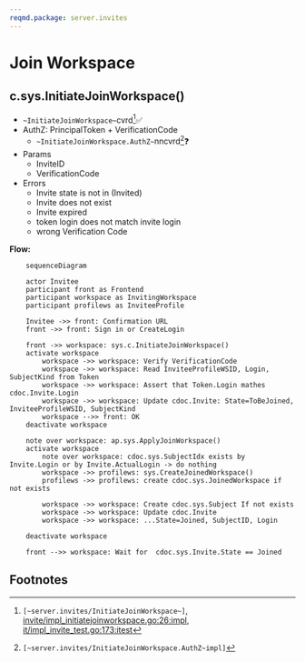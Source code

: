 ```yaml
---
reqmd.package: server.invites
---
```


# Join Workspace

## c.sys.InitiateJoinWorkspace()

- `~InitiateJoinWorkspace~`cvrd[^~InitiateJoinWorkspace~]✅
- AuthZ: PrincipalToken + VerificationCode
  - `~InitiateJoinWorkspace.AuthZ~`nncvrd[^~InitiateJoinWorkspace.AuthZ~]❓
- Params
  - InviteID
  - VerificationCode
- Errors
  - Invite state is not in (Invited)
  - Invite does not exist
  - Invite expired
  - token login does not match invite login
  - wrong Verification Code

**Flow:**

```mermaid
    sequenceDiagram

    actor Invitee
    participant front as Frontend
    participant workspace as InvitingWorkspace
    participant profilews as InviteeProfile

    Invitee ->> front: Confirmation URL
    front ->> front: Sign in or CreateLogin

    front ->> workspace: sys.c.InitiateJoinWorkspace()
    activate workspace
        workspace ->> workspace: Verify VerificationCode
        workspace ->> workspace: Read InviteeProfileWSID, Login, SubjectKind from Token
        workspace ->> workspace: Assert that Token.Login mathes cdoc.Invite.Login
        workspace ->> workspace: Update cdoc.Invite: State=ToBeJoined, InviteeProfileWSID, SubjectKind
        workspace -->> front: OK
    deactivate workspace

    note over workspace: ap.sys.ApplyJoinWorkspace()
    activate workspace
        note over workspace: cdoc.sys.SubjectIdx exists by Invite.Login or by Invite.ActualLogin -> do nothing
        workspace ->> profilews: sys.CreateJoinedWorkspace()
        profilews ->> profilews: create cdoc.sys.JoinedWorkspace if not exists

        workspace ->> workspace: Create cdoc.sys.Subject If not exists
        workspace ->> workspace: Update cdoc.Invite
        workspace ->> workspace: ...State=Joined, SubjectID, Login

    deactivate workspace

    front -->> workspace: Wait for  cdoc.sys.Invite.State == Joined

```

## Footnotes

[^~InitiateJoinWorkspace~]: `[~server.invites/InitiateJoinWorkspace~]`, [invite/impl_initiatejoinworkspace.go:26:impl](https://github.com/voedger/voedger/blob/67cb0d8e2960a0b09546bf86a986bc40a1f05584/pkg/sys/invite/impl_initiatejoinworkspace.go#L26), [it/impl_invite_test.go:173:itest](https://github.com/voedger/voedger/blob/67cb0d8e2960a0b09546bf86a986bc40a1f05584/pkg/sys/it/impl_invite_test.go#L173)

[^~InitiateJoinWorkspace.AuthZ~]: `[~server.invites/InitiateJoinWorkspace.AuthZ~impl]`
